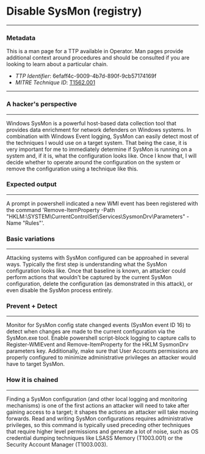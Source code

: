 
# Disable SysMon (registry)

---

### Metadata

This is a man page for a TTP available in Operator. Man pages provide additional context around procedures and should be consulted if you are looking to learn about a particular chain.

- *TTP Identifier*: 6efaff4c-9009-4b7d-890f-9cb57174169f
- *MITRE Technique ID*: [T1562.001](https://attack.mitre.org/techniques/T1562/001)

---

### A hacker's perspective

---

Windows SysMon is a powerful host-based data collection tool that provides data enrichment for network defenders on Windows systems. In combination with Windows Event logging, SysMon can easily detect most of the techniques I would use on a target system. That being the case, it is very important for me to immediately determine if SysMon is running on a system and, if it is, what the configuration looks like. Once I know that, I will decide whether to operate around the configuration on the system or remove the configuration using a technique like this. 

### Expected output

---

A prompt in powershell indicated a new WMI event has been registered with the command 'Remove-ItemProperty -Path "HKLM:\SYSTEM\CurrentControlSet\Services\SysmonDrv\Parameters" -Name "Rules"'. 

### Basic variations

---

Attacking systems with SysMon configured can be approahed in several ways.  Typically the first step is understanding what the SysMon configuration looks like. Once that baseline is known, an attacker could perform actions that wouldn't be captured by the current SysMon configuration, delete the configuration (as demonstrated in this attack), or even disable the SysMon process entirely. 

### Prevent + Detect

---

Monitor for SysMon config state changed events (SysMon event ID 16) to detect when changes are made to the current configuration via the SysMon.exe tool. Enable powershell script-block logging to capture calls to Register-WMIEvent and Remove-ItemProperty for the HKLM SysmonDrv parameters key. Additionally, make sure that User Accounts permissions are properly configured to minimize administrative privileges an attacker would have to target SysMon. 

### How it is chained

---

Finding a SysMon configuration (and other local logging and monitoring mechanisms) is one of the first actions an attacker will need to take after gaining access to a target; it shapes the actions an attacker will take moving forwards. Read and writing SysMon configurations requires administrative privileges, so this command is typically used preceding other techniques that require higher level permissions and generate a lot of noise, such as OS credential dumping techniques like LSASS Memory (T1003.001) or the Security Account Manager (T1003.003). 
